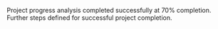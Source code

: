 Project progress analysis completed successfully at 70% completion. Further steps defined for successful project completion.